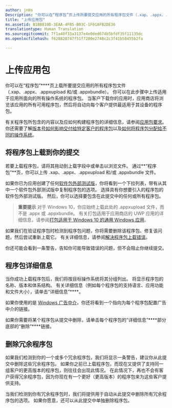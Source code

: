 ```yaml
---
author: jnHs
Description: "你可以在“程序包”页上传所要提交应用的所有程序包文件（.xap、.appx、.appxupload 和/或 .appxbundle）。 你可以在此步骤中上传适用于应用所面向的所有操作系统的程序包。"
title: "上传应用包"
ms.assetid: B1BB810D-3EAA-4FB5-B03C-1F01AFB2DE36
translationtype: Human Translation
ms.sourcegitcommit: 7f1a40f33a3137e4e0ded674b5bfdf35f11135dc
ms.openlocfilehash: f628820747f51f7200e2748c2c3f41b58455b2fa

---
```


# 上传应用包


你可以在“程序包”****页上载所要提交应用的所有程序包文件（.xap、.appx、.appxupload 和/或 .appxbundle）。 你可以在此步骤中上传适用于应用所面向的所有操作系统的程序包。 当客户下载你的应用时，应用商店将浏览该应用的所有可用程序包，然后将自动向每个客户提供最适用于其设备的程序包。

有关程序包所包含的内容以及应如何构建程序包的详细信息，请参阅[应用包要求](app-package-requirements.md)。 你还需要了解[版本号如何影响交付给特定客户的程序包](package-version-numbering.md)以及[如何将程序包分配给不同的操作系统](guidance-for-app-package-management.md)。

## 将程序包上载到你的提交


若要上载程序包，请将其拖动到上载字段中或单击以浏览文件。 通过**“程序包”**页，你可以上传 .xap、.appx、.appxupload 和/或 .appxbundle 文件。

如果你已为应用创建了任何[软件包外部测试版](package-flights.md)，你将看到一个下拉列表，带有从其中一个软件包外部测试版中复制程序包的选项。 选择具有你想要引入的程序包的软件包外部测试版。 然后，你可以选择要包含在此提交中的任何或所有程序包。

> **重要提示** 对于 Windows 10，你应始终上载此处的 .appxupload 文件，而不是 .appx 或 .appxbundle。 有关打包适用于应用商店的 UWP 应用的详细信息，请参阅[打包适用于 Windows 10 的通用 Windows 应用](../packaging/packaging-uwp-apps.md)。

如果我们在验证程序包时检测到程序包问题，你将需要删除该程序包、修复该问题，然后尝试重新上载它。 有关详细信息，请参阅[解决程序包上载错误](resolve-package-upload-errors.md)。

你还可能会看到一条警告，告知你可能导致错误的问题，但不会阻止你继续提交。

## 程序包详细信息


当你成功上载程序包后，我们将按目标操作系统将其分组列出。 将显示程序包的名称、版本和体系结构。 有关详细信息（例如每个程序包的支持语言、应用功能和文件大小），请单击“详细信息”****。

如果你使用的是 [Windows 广告中介](../monetize/use-ad-mediation-to-maximize-revenue.md)，你还将看到一个指向为每个程序包配置广告中介的链接。

如果你需要将某个程序包从提交中删除，请单击每个程序包的“详细信息”****部分底部的“删除”****链接。

## 删除冗余程序包


如果我们检测到你的一个或多个冗余程序包，我们将显示一条警告，建议你从此提交中删除这些冗余程序包。 如果你之前已上载程序包，而现在又提供了支持同一组客户的更高版本的程序包，则往往会出现此情况。 在此情况下，再也不会有客户获得冗余程序包，因为你现在有一个更好（更高版本）的程序包来为这些客户提供支持。

当我们检测到你有冗余程序包时，我们将提供用于自动从此提交中删除所有冗余程序包的选项。 如果你愿意，还可以从此提交中单独删除程序包。


 







<!--HONumber=Jun16_HO5-->


